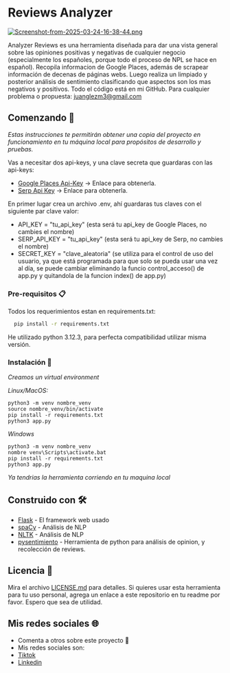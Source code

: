 # Reviews Analyzer

[![Screenshot-from-2025-03-24-16-38-44.png](https://i.postimg.cc/gkQS6jJZ/Screenshot-from-2025-03-24-16-38-44.png)](https://postimg.cc/ppQYw2KW)

Analyzer Reviews es una herramienta diseñada para dar una vista general sobre las opiniones positivas y negativas de cualquier negocio (especialmente los españoles, porque todo el proceso de NPL se hace en español). Recopila informacion de Google Places, además de scrapear información de decenas de páginas webs. Luego realiza un limpiado y posterior análisis de sentimiento clasificando que aspectos son los mas negativos y positivos. Todo el código está en mi GitHub. Para cualquier problema o propuesta: juanglezm3@gmail.com

## Comenzando 🚀

_Estas instrucciones te permitirán obtener una copia del proyecto en funcionamiento en tu máquina local para propósitos de desarrollo y pruebas._

Vas a necesitar dos api-keys, y una clave secreta que guardaras con las api-keys:

* [Google Places Api-Key](https://developers.google.com/maps/documentation/places/web-service/get-api-key) -> Enlace para obtenerla.
* [Serp Api Key](https://serpapi.com/) -> Enlace para obtenerla.

En primer lugar crea un archivo .env, ahí guardaras tus claves con el siguiente par clave valor:

* API_KEY = "tu_api_key" (esta será tu api_key de Google Places, no cambies el nombre)
* SERP_API_KEY = "tu_api_key" (esta será tu api_key de Serp, no cambies el nombre)
* SECRET_KEY = "clave_aleatoria" (se utiliza para el control de uso del usuario, ya que está programada para que solo se pueda usar una vez al día, se puede cambiar eliminando la funcio control_acceso() de app.py y quitandola de la funcion index() de app.py) 

### Pre-requisitos 📋

Todos los requerimientos estan en requirements.txt:
```bash
  pip install -r requirements.txt
```
He utilizado python 3.12.3, para perfecta compatibilidad utilizar misma versión.

### Instalación 🔧

_Creamos un virtual environment_

_Linux/MacOS:_

```
python3 -m venv nombre_venv
source nombre_venv/bin/activate
pip install -r requirements.txt
python3 app.py
```

_Windows_

```
python3 -m venv nombre_venv
nombre venv\Scripts\activate.bat
pip install -r requirements.txt
python3 app.py
```

_Ya tendrias la herramienta corriendo en tu maquina local_

## Construido con 🛠️

* [Flask](https://flask.palletsprojects.com/en/stable/) - El framework web usado
* [spaCy](https://spacy.io/) - Análisis de NLP
* [NLTK](https://www.nltk.org/) - Análisis de NLP
* [pysentimiento](https://arxiv.org/abs/2106.09462) - Herramienta de python para análisis de opinion, y recolección de reviews.


## Licencia 📄

Mira el archivo [LICENSE.md](LICENSE.md) para detalles. Si quieres usar esta herramienta para tu uso personal, agrega un enlace a este repositorio en tu readme por favor. Espero que sea de utilidad.

## Mis redes sociales 🌐

* Comenta a otros sobre este proyecto 📢
* Mis redes sociales son: 
* [Tiktok](https://www.tiktok.com/@jgmdev) 
* [Linkedin](https://www.linkedin.com/in/jgmdatascience/) 






